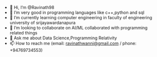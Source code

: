 - 👋 Hi, I’m @Ravinath98
- 👀 I’m very good in programming languages like c++,python and sql
- 🌱 I’m currently learning computer engineering in faculty of engineering university of srijayawardanapura
- 💞️ I’m looking to collaborate on AI/ML collaborated with programming related things
- 💬 Ask me about Data Science,Programming Relativity
- 📫 How to reach me (email: ravinathwanni@gmail.com / phone: +94769734553)

<!---
Ravinath98/Ravinath98 is a ✨ special ✨ repository because its `README.md` (this file) appears on your GitHub profile.
You can click the Preview link to take a look at your changes.
--->

